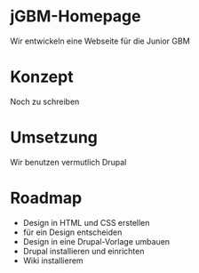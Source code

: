 # jGBM-Homepage
Wir entwickeln eine Webseite für die Junior GBM

# Konzept
Noch zu schreiben

# Umsetzung
Wir benutzen vermutlich Drupal

# Roadmap
- Design in HTML und CSS erstellen
 - für ein Design entscheiden
- Design in eine Drupal-Vorlage umbauen
- Drupal installieren und einrichten
 - Wiki installierem


